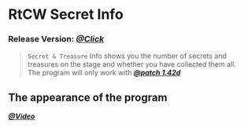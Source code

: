 # RtCW Secret Info
### Release Version: [**_@Click_**](https://github.com/KoRrNiK/rtcw_secret-treasure_info/releases/)

> `Secret & Treasure` Info shows you the number of secrets and treasures on the stage and whether you have collected them all. \
> The program will only work with [**_@patch 1.42d_**](https://www.speedrun.com/patches/rtcw-sp-1.42d-win32-bin_yvndt.zip)

## The appearance of the program
[**_@Video_**](https://www.youtube.com/watch?v=hrPB6-yG82g)

